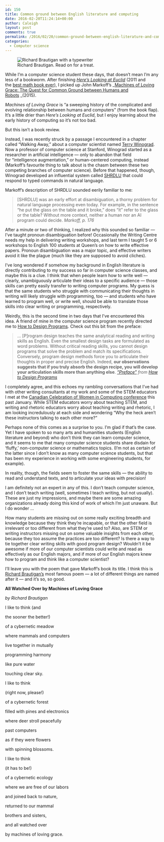 ```yaml
---
id: 150
title: Common ground between English literature and computing
date: 2016-02-20T11:24:14+00:00
author: Caleigh
layout: post
comments: true
permalink: /2016/02/20/common-ground-between-english-literature-and-computing/
categories:
  - Computer science
---
```

<figure><img src="{{ site.baseurl }}/public/posts/brautigan.jpg" alt="Richard Brautigan with a typewriter" sizes="(max-width: 303px) 100vw, 303px" data-recalc-dims="1" /><figcaption>Richard Brautigan. Read on for a treat.</figcaption></figure> 

While I&#8217;m a computer science student these days, that doesn&#8217;t mean I&#8217;m any less of a bookworm. After finishing _[Here&#8217;s Looking at Euclid](http://www.amazon.ca/Heres-Looking-Euclid-Counting-Awe-Inspiring/dp/1416588280)_ (2011 and the [best math book ever](http://caleighm.com/2016/02/06/heres-looking-at-euclid-or-how-i-learned-to-stop-worrying-and-love-math/)), I picked up John Markoff&#8217;s _[Machines of Loving Grace: The Quest for Common Ground between Humans and Robots](http://www.amazon.ca/Machines-Loving-Grace-Common-Between/dp/0062266683) _(2015).

_Machines of Loving Grace_ is &#8220;a sweeping history of the complicated and evolving relationship between humans and computers&#8221; (from the book flap). It&#8217;s a little drier than _Here&#8217;s Looking at Euclid_, but I enjoy learning about the early history of computing so it&#8217;s not too bad.

But this isn&#8217;t a book review.

Instead, I was recently struck by a passage I encountered in a chapter called &#8220;Walking Away,&#8221; about a computer scientist named [Terry Winograd](https://en.wikipedia.org/wiki/Terry_Winograd). Now a professor of computer science at Stanford, Winograd started as a researcher in artificial intelligence &#8212; only to abandon that field for &#8220;intelligence augmentation,&#8221; or human-centered computing, instead (Markoff&#8217;s favourite thing to talk about is the chasm between these two competing branches of computer science). Before that happened, though, Winograd developed an influential system called [SHRDLU](https://en.wikipedia.org/wiki/SHRDLU) that could respond to typed commands in natural language.

Markoff&#8217;s description of SHRDLU sounded eerily familiar to me:

> [SHRDLU] was an early effort at disambiguation, a thorny problem for natural language processing even today. For example, in the sentence &#8220;he put the glass on the table and it broke,&#8221; does &#8220;it&#8221; refer to the glass or the table? Without more context, neither a human nor an AI program could decide. <cite>Markoff, p. 176</cite>

After a minute or two of thinking, I realized why this sounded so familiar &#8212; I&#8217;ve taught pronoun disambiguation before! Occasionally the Writing Centre needs my help in delivering writing workshops, and last term I taught 5 or 6 workshops to English 100 students at Queen&#8217;s on how to write effective papers. Pronoun disambiguation was a major topic, and effective writers avoid it like the plague (much like they are supposed to avoid cliches).

I&#8217;ve long wondered if somehow my background in English literature is directly contributing to my success so far in computer science classes, and maybe this is a clue. I think that when people learn how to write well &#8212; clearly, unambiguously articulate their ideas to a specific audience &#8212; those skills can pretty easily transfer to writing computer programs. My guess is that the same students who struggle with communicating their thoughts in writing will likely struggle with programming, too &#8212; and students who have learned to program well, or write well, should be able to translate those skills into clear writing or programming, respectively.

Weirdly, this is the second time in two days that I&#8217;ve encountered this idea. A friend of mine in the computer science program recently directed me to [How to Design Programs](http://www.ccs.neu.edu/home/matthias/HtDP2e/). Check out this bit from the preface:

> &#8230; [P]rogram design teaches the same analytical reading and writing skills as English. Even the smallest design tasks are formulated as word problems. Without critical reading skills, you cannot design programs that solve the problem and match its specifications. Conversely, program design methods force you to articulate their thoughts in proper and precise English. Indeed, **our observations suggests that if you truly absorb the design recipe, you will develop your articulation skills more than anything else**. <cite><a href="http://www.ccs.neu.edu/home/matthias/HtDP2e/part_preface.html">&#8220;Preface&#8221;</a> from <a href="http://www.ccs.neu.edu/home/matthias/HtDP2e/">How to Design Programs</a></cite>

I completely agree, and this echoes my rambling conversations that I&#8217;ve had with other writing consultants at my work and some of the STEM educators I met at the [Canadian Celebration of Women in Computing conference](http://caleighm.com/2016/01/24/thoughts-on-my-first-canadian-celebration-of-women-in-computing-2016/) this past January. While STEM educators worry about teaching STEM, and writing and rhetoric educators worry about teaching writing and rhetoric, I am looking incredulously at each side and wondering &#8220;Why the heck aren&#8217;t these instructors talking to each other more?&#8221;

Perhaps none of this comes as a surprise to you. I&#8217;m glad if that&#8217;s the case. Yet I have spoken to so many arts and humanities students (English literature and beyond) who don&#8217;t think they can learn computer science, and it seems to me that many computer science students share disdain for &#8216;fluffy,&#8217; non-computer science or mathematics topics. (I&#8217;m not as certain of the latter since I don&#8217;t know as many computer science students, but that has been my experience in working with some engineering students, for example).

In reality, though, the fields seem to foster the same skills &#8212; the ability to read and understand texts, and to articulate your ideas with precision!

I am definitely not an expert in any of this. I don&#8217;t teach computer science, and I don&#8217;t teach writing (well, sometimes I teach writing, but not usually). These are just my impressions, and maybe there are some amazing organizations already doing this kind of work of which I&#8217;m just unaware. But I do wonder &#8230;

How many students are missing out on some really exciting breadth and knowledge because they think they&#8217;re incapable, or that the other field is irrelevant or too different from what they&#8217;re used to? Also, are STEM or writing instructors missing out on some valuable insights from each other, because they too assume the practices are too different? Is there a way to tie together clear writing skills with good program design? Wouldn&#8217;t it be awesome if more of our computer scientists could write and read as effectively as our English majors, and if more of our English majors knew how to program and think like a computer scientist?

I&#8217;ll leave you with the poem that gave Markoff&#8217;s book its title. I think this is [Richard Brautigan&#8217;s](http://www.theguardian.com/books/booksblog/2014/sep/23/prose-poetry-brilliance-of-richard-brautigan) most famous poem &#8212; a lot of different things are named after it &#8212; and it&#8217;s so, so good.

**All Watched Over by Machines of Loving Grace**

_by Richard Brautigan_

I like to think (and
  
the sooner the better!)
  
of a cybernetic meadow
  
where mammals and computers
  
live together in mutually
  
programming harmony
  
like pure water
  
touching clear sky.

I like to think
  
(right now, please!)
  
of a cybernetic forest
  
filled with pines and electronics
  
where deer stroll peacefully
  
past computers
  
as if they were flowers
  
with spinning blossoms.

I like to think
  
(it has to be!)
  
of a cybernetic ecology
  
where we are free of our labors
  
and joined back to nature,
  
returned to our mammal
  
brothers and sisters,
  
and all watched over
  
by machines of loving grace.